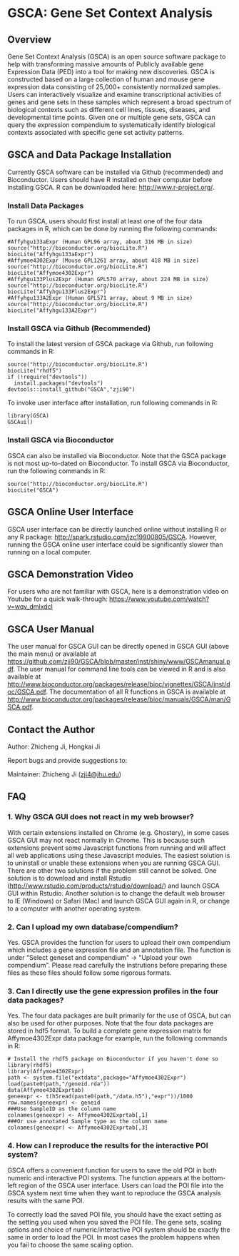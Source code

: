 GSCA: Gene Set Context Analysis
====

## Overview
Gene Set Context Analysis (GSCA) is an open source software package to help with transforming massive amounts of Publicly available gene Expression Data (PED) into a tool for making new discoveries.  GSCA is constructed based on a large collection of human and mouse gene expression data consisting of 25,000+ consistently normalized samples. Users can interactively visualize and examine transcriptional activities of genes and gene sets in these samples
which represent a broad spectrum of biological contexts such as different cell lines, tissues, diseases, and developmental time points. Given one or multiple gene sets, GSCA can query the expression compendium to systematically identify biological contexts associated with specific gene set activity patterns. 

## GSCA and Data Package Installation

Currently GSCA software can be installed via Github (recommended) and Bioconductor. 
Users should have R installed on their computer before installing GSCA. R can be downloaded here: http://www.r-project.org/.

### Install Data Packages
To run GSCA, users should first install at least one of the four data packages in R, which can be done by running the following commands:
```{r }
#Affyhgu133aExpr (Human GPL96 array, about 316 MB in size) 
source("http://bioconductor.org/biocLite.R")
biocLite("Affyhgu133aExpr")
#Affymoe4302Expr (Mouse GPL1261 array, about 418 MB in size)
source("http://bioconductor.org/biocLite.R")
biocLite("Affymoe4302Expr")
#Affyhgu133Plus2Expr (Human GPL570 array, about 224 MB in size)
source("http://bioconductor.org/biocLite.R")
biocLite("Affyhgu133Plus2Expr")
#Affyhgu133A2Expr (Human GPL571 array, about 9 MB in size)
source("http://bioconductor.org/biocLite.R")
biocLite("Affyhgu133A2Expr")
```

### Install GSCA via Github (Recommended)
To install the latest version of GSCA package via Github, run following commands in R:
```{r }
source("http://bioconductor.org/biocLite.R")
biocLite("rhdf5")
if (!require("devtools"))
  install.packages("devtools")
devtools::install_github("GSCA","zji90")
```
To invoke user interface after installation, run following commands in R:
```{r }
library(GSCA)
GSCAui()
```

### Install GSCA via Bioconductor
GSCA can also be installed via Bioconductor. Note that the GSCA package is not most up-to-dated on Bioconductor. To install GSCA via Bioconductor, run the following commands in R:
```{r }
source("http://bioconductor.org/biocLite.R")
biocLite("GSCA")
```

## GSCA Online User Interface
GSCA user interface can be directly launched online without installing R or any R package: http://spark.rstudio.com/jzc19900805/GSCA. However, running the GSCA online user interface could be significantly slower than running on a local computer.

## GSCA Demonstration Video
For users who are not familiar with GSCA, here is a demonstration video on Youtube for a quick walk-through: https://www.youtube.com/watch?v=wqv_dmlxdcI

## GSCA User Manual
The user manual for GSCA GUI can be directly opened in GSCA GUI (above the main menu) or available at https://github.com/zji90/GSCA/blob/master/inst/shiny/www/GSCAmanual.pdf. The user manual for command line tools can be viewed in R and is also available at http://www.bioconductor.org/packages/release/bioc/vignettes/GSCA/inst/doc/GSCA.pdf. The documentation of all R functions in GSCA is available at http://www.bioconductor.org/packages/release/bioc/manuals/GSCA/man/GSCA.pdf.

## Contact the Author
Author: Zhicheng Ji, Hongkai Ji

Report bugs and provide suggestions to:

Maintainer: Zhicheng Ji (zji4@jhu.edu)

## FAQ
### 1. Why GSCA GUI does not react in my web browser?
With certain extensions installed on Chrome (e.g. Ghostery), in some cases GSCA GUI may not react normally in Chrome. This is because such extensions prevent some Javascript functions from running and will affect all web applications using these Javascript modules. The easiest solution is to uninstall or unable these extensions when you are running GSCA GUI.
There are other two solutions if the problem still cannot be solved. One solution is to download and install Rstudio (http://www.rstudio.com/products/rstudio/download/) and launch GSCA GUI within Rstudio. Another solution is to change the default web browser to IE (Windows) or Safari (Mac) and launch GSCA GUI again in R, or change to a computer with another operating system. 

### 2. Can I upload my own database/compendium?
Yes. GSCA provides the function for users to upload their own compendium which includes a gene expression file and an annotation file. The function is under "Select geneset and compendium" -> "Upload your own compendium". Please read carefully the instrutions before preparing these files as these files should follow some rigorous formats.

### 3. Can I directly use the gene expression profiles in the four data packages?
Yes. The four data packages are built primarily for the use of GSCA, but can also be used for other purposes. Note that the four data packages are stored in hdf5 format.
To build a complete gene expression matrix for Affymoe4302Expr data package for example, run the following commands in R:
```{r }
# Install the rhdf5 package on Bioconductor if you haven't done so
library(rhdf5)
library(Affymoe4302Expr)
path <- system.file("extdata",package="Affymoe4302Expr")
load(paste0(path,"/geneid.rda"))
data(Affymoe4302Exprtab)
geneexpr <- t(h5read(paste0(path,"/data.h5"),"expr"))/1000
row.names(geneexpr) <- geneid
###Use SampleID as the column name
colnames(geneexpr) <- Affymoe4302Exprtab[,1]
###Or use annotated Sample type as the column name
colnames(geneexpr) <- Affymoe4302Exprtab[,3]
```

### 4. How can I reproduce the results for the interactive POI system?
GSCA offers a convenient function for users to save the old POI in both numeric and interactive POI systems. The function appears at the bottom-left region of the GSCA user interface. Users can load the POI file into the GSCA system next time when they want to reproduce the GSCA analysis results with the same POI.

To correctly load the saved POI file, you should have the exact setting as the setting you used when you saved the POI file. The gene sets, scaling options and choice of numeric/interactive POI system should be exactly the same in order to load the POI. In most cases the problem happens when you fail to choose the same scaling option.





